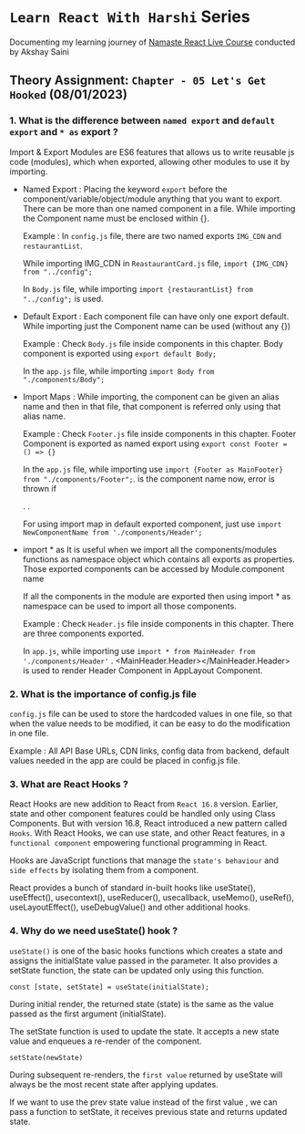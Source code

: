 
# `Learn React With Harshi` Series 
   Documenting my learning journey of [Namaste React Live Course](https://learn.namastedev.com/) conducted by Akshay Saini

## Theory Assignment: `Chapter - 05 Let's Get Hooked` (08/01/2023)

###  1. What is the difference between `named export` and  `default export` and `* as` export ?

Import & Export Modules are ES6 features that allows us to write reusable js code (modules), which when exported, allowing other modules to use it by importing. 

   - Named Export :
     Placing the keyword `export` before the component/variable/object/module anything that you want to export. There can be more than one named component in a file. While importing the Component name must be enclosed within {}. 

     Example : In `config.js` file, there are two named exports `IMG_CDN` and `restaurantList`. 
     
     While importing IMG_CDN in `ReastaurantCard.js` file, `import {IMG_CDN} from "../config";`

     In `Body.js` file, while importing `import {restaurantList} from "../config";` is used.


   - Default Export : 
     Each component file can have only one export default. While importing just the Component name can be used (without any {}) 

     Example : Check `Body.js` file inside components in this chapter. Body component is exported using `export default Body;`

     In the `app.js` file, while importing `import Body from "./components/Body";`


   - Import Maps :
     While importing, the component can be given an alias name and then in that file, that component is referred only using that alias name.
      
      Example : Check `Footer.js` file inside components in this chapter. Footer Component is exported as named export using `export const Footer = () => {}`

      In the `app.js` file, while importing use `import {Footer as MainFooter} from "./components/Footer";`. <MainFooter> </MainFooter> is the component name now, error is thrown if <Footer></Footer>
      .
      .
      <MainFooter> </MainFooter>

      For using import map in default exported component, just use `import NewComponentName from './components/Header';`
      
   - import * as 
     It is useful when we import all the components/modules functions as namespace object which contains all exports as properties. Those exported components can be accessed by Module.component name 


     If all the components in the module are exported then using import * as namespace can be used to import all those components. 

     Example : Check `Header.js` file inside components in this chapter. There are three components exported. 
     
     In `app.js`, while importing use `import * from MainHeader from './components/Header'` . <MainHeader.Header></MainHeader.Header> is used to render Header Component in AppLayout Component.


### 2. What is the importance of config.js file
`config.js` file can be used to store the hardcoded values in one file, so that when the value needs to be modified, it can be easy to do the modification in one file. 

Example : All API Base URLs, CDN links, config data from backend, default values needed in the app are could be placed in config.js file.

### 3. What are React Hooks ?
React Hooks are new addition to React from `React 16.8` version. Earlier, state and other component features could be handled only using Class Components. But with version 16.8, React introduced a new pattern called `Hooks`. With React Hooks, we can use state, and other React features, in a `functional component` empowering functional programming in React.

Hooks are JavaScript functions that manage the `state's behaviour` and `side effects` by isolating them from a component.
  
React provides a bunch of standard in-built hooks like useState(), useEffect(), usecontext(), useReducer(), usecallback, useMemo(), useRef(), useLayoutEffect(), useDebugValue() and other additional hooks.

### 4. Why do we need useState() hook ?

  `useState()` is one of the basic hooks functions which creates a state and assigns the initialState value passed in the parameter. It also provides a setState function, the state can be updated only using this function. 

  `const [state, setState] = useState(initialState);` 

  During initial render, the returned state (state) is the same as the value passed as the first argument (initialState).

  The setState function is used to update the state. It accepts a new state value and enqueues a re-render of the component. 

  `setState(newState)`

  During subsequent re-renders, the  `first value` returned by useState will always be the most recent state after applying updates.

  If we want to use the prev state value instead of the first value , we can pass a function to setState, it receives previous state and returns updated state.


  







